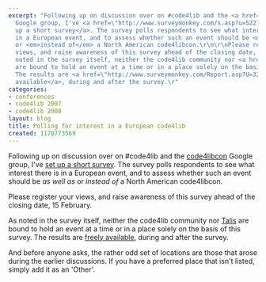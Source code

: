 ```yaml
---
excerpt: "Following up on discussion over on #code4lib and the <a href=\"http://groups.google.com/group/code4libcon\">code4libcon</a>
  Google group, I've <a href=\"http://www.surveymonkey.com/s.asp?u=522703261251\">set
  up a short survey</a>. The survey polls respondents to see what interest there is
  in a European event, and to assess whether such an event should be <em>as well as</em>
  or <em>instead of</em> a North American code4libcon.\r\n\r\nPlease register your
  views, and raise awareness of this survey ahead of the closing date, 15 February.\r\n\r\nAs
  noted in the survey itself, neither the code4lib community nor <a href=\"http://tdn.talis.com/\">Talis</a>
  are bound to hold an event at a time or in a place solely on the basis of this survey.
  The results are <a href=\"http://www.surveymonkey.com/Report.asp?U=326125126044\">freely
  available</a>, during and after the survey.\r"
categories:
- conferences
- code4lib 2007
- code4lib 2008
layout: blog
title: Polling for interest in a European code4lib
created: 1170773569
---
```

Following up on discussion over on #code4lib and the <a href="http://groups.google.com/group/code4libcon">code4libcon</a> Google group, I've <a href="http://www.surveymonkey.com/s.asp?u=522703261251">set up a short survey</a>. The survey polls respondents to see what interest there is in a European event, and to assess whether such an event should be <em>as well as</em> or <em>instead of</em> a North American code4libcon.

Please register your views, and raise awareness of this survey ahead of the closing date, 15 February.

As noted in the survey itself, neither the code4lib community nor <a href="http://tdn.talis.com/">Talis</a> are bound to hold an event at a time or in a place solely on the basis of this survey. The results are <a href="http://www.surveymonkey.com/Report.asp?U=326125126044">freely available</a>, during and after the survey.

And before anyone asks, the rather odd set of locations are those that arose during the earlier discussions. If you have a preferred place that isn't listed, simply add it as an 'Other'.
